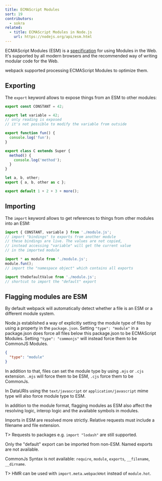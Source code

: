```yaml
---
title: ECMAScript Modules
sort: 19
contributors:
  - sokra
related:
  - title: ECMAScript Modules in Node.js
    url: https://nodejs.org/api/esm.html
---
```


ECMAScript Modules (ESM) is a [specification](https://tc39.github.io/ecma262/#sec-modules) for using Modules in the Web.
It's supported by all modern browsers and the recommended way of writing modular code for the Web.

webpack supported processing ECMAScript Modules to optimize them.

## Exporting

The `export` keyword allows to expose things from an ESM to other modules:

``` js
export const CONSTANT = 42;

export let variable = 42;
// only reading is exposed
// it's not possible to modify the variable from outside

export function fun() {
  console.log('fun');
}

export class C extends Super {
  method() {
    console.log('method');
  }
}

let a, b, other;
export { a, b, other as c };

export default 1 + 2 + 3 + more();
```

## Importing

The `import` keyword allows to get references to things from other modules into an ESM:

``` js
import { CONSTANT, variable } from './module.js';
// import "bindings" to exports from another module
// these bindings are live. The values are not copied,
// instead accessing "variable" will get the current value
// in the imported module

import * as module from './module.js';
module.fun();
// import the "namespace object" which contains all exports

import theDefaultValue from './module.js';
// shortcut to import the "default" export
```

## Flagging modules are ESM

By default webpack will automatically detect whether a file is an ESM or a different module system.

Node.js established a way of explicitly setting the module type of files by using a property in the `package.json`.
Setting `"type": "module"` in a package.json does force all files below this package.json to be ECMAScript Modules.
Setting `"type": "commonjs"` will instead force them to be CommonJS Modules.

``` json
{
  "type": "module"
}
```

In addition to that, files can set the module type by using `.mjs` or `.cjs` extension. `.mjs` will force them to be ESM, `.cjs` force them to be CommonJs.

In DataURIs using the `text/javascript` or `application/javascript` mime type will also force module type to ESM.

In addition to the module format, flagging modules as ESM also affect the resolving logic, interop logic and the available symbols in modules.

Imports in ESM are resolved more strictly. Relative requests must include a filename and file extension.

T> Requests to packages e.g. `import "lodash"` are still supported.

Only the "default" export can be imported from non-ESM. Named exports are not available.

CommonJs Syntax is not available: `require`, `module`, `exports`, `__filename`, `__dirname`.

T> HMR can be used with `import.meta.webpackHot` instead of `module.hot`.
